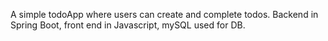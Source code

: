 A simple todoApp where users can create and complete todos.
Backend in Spring Boot, front end in Javascript, mySQL used for DB.
